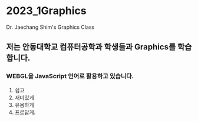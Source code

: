 # 2023_1Graphics
Dr. Jaechang Shim's Graphics Class

## 저는 안동대학교 컴퓨터공학과 학생들과 Graphics를 학습합니다.
### WEBGL을 JavaScript 언어로 활용하고 있습니다.
1. 쉽고
2. 재미있게
3. 유용하게
4. 프로답게.
